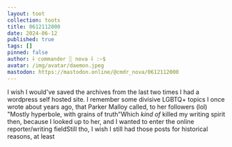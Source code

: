 ```yaml
---
layout: toot
collection: toots
title: 0612112000
date: 2024-06-12
published: true
tags: []
pinned: false
author: ⸸ commander ░ nova ⸸ :~$
avatar: /img/avatar/daemon.jpeg
mastodon: https://mastodon.online/@cmdr_nova/0612112000
---
```


I wish I would've saved the archives from the last two times I had a wordpress self hosted site. I remember some divisive LGBTQ+ topics I once wrote about years ago, that Parker Malloy called, to her followers (lol) "Mostly hyperbole, with grains of truth"Which _kind of_ killed my writing spirit then, because I looked up to her, and I wanted to enter the online reporter/writing fieldStill tho, I wish I still had those posts for historical reasons, at least
